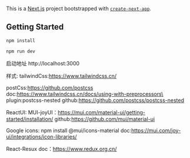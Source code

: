 This is a [Next.js](https://nextjs.org/) project bootstrapped
with [`create-next-app`](https://github.com/vercel/next.js/tree/canary/packages/create-next-app).

## Getting Started

```bash
npm install

npm run dev
```

启动地址 http://localhost:3000

样式:
tailwindCss:https://www.tailwindcss.cn/

postCss:https://github.com/postcss
doc:https://www.tailwindcss.cn/docs/using-with-preprocessors\
plugin:postcss-nested
github:https://github.com/postcss/postcss-nested

ReactUI:
MUI-joyUI：https://mui.com/material-ui/getting-started/installation/
github:https://github.com/mui/material-ui

Google icons:
npm install @mui/icons-material
doc:https://mui.com/joy-ui/integrations/icon-libraries/

React-Resux
doc：https://www.redux.org.cn/